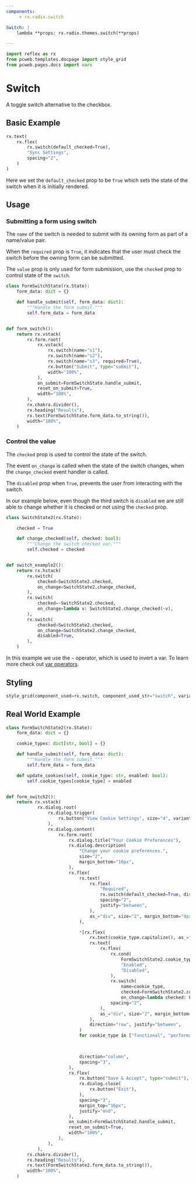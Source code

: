 ```yaml
---
components:
     - rx.radix.switch

Switch: |
    lambda **props: rx.radix.themes.switch(**props)

---
```


```python exec
import reflex as rx
from pcweb.templates.docpage import style_grid
from pcweb.pages.docs import vars
```

# Switch

A toggle switch alternative to the checkbox.

## Basic Example

```python demo
rx.text(
    rx.flex(
        rx.switch(default_checked=True),
        "Sync Settings",
        spacing="2",
    )
)

```

Here we set the `default_checked` prop to be `True` which sets the state of the switch when it is initially rendered.

## Usage

### Submitting a form using switch

The `name` of the switch is needed to submit with its owning form as part of a name/value pair.

When the `required` prop is `True`, it indicates that the user must check the switch before the owning form can be submitted.

The `value` prop is only used for form submission, use the `checked` prop to control state of the `switch`.

```python demo exec
class FormSwitchState(rx.State):
    form_data: dict = {}

    def handle_submit(self, form_data: dict):
        """Handle the form submit."""
        self.form_data = form_data


def form_switch():
    return rx.vstack(
        rx.form.root(
            rx.vstack(
                rx.switch(name="s1"),
                rx.switch(name="s2"),
                rx.switch(name="s3", required=True),
                rx.button("Submit", type="submit"),
                width="100%",
            ),
            on_submit=FormSwitchState.handle_submit,
            reset_on_submit=True,
            width="100%",
        ),
        rx.chakra.divider(),
        rx.heading("Results"),
        rx.text(FormSwitchState.form_data.to_string()),
        width="100%",
    )
```

### Control the value

The `checked` prop is used to control the state of the switch.

The event `on_change` is called when the state of the switch changes, when the `change_checked` event handler is called.

The `disabled` prop when `True`, prevents the user from interacting with the switch.

In our example below, even though the third switch is `disabled` we are still able to change whether it is checked or not using the `checked` prop.

```python demo exec
class SwitchState2(rx.State):

    checked = True

    def change_checked(self, checked: bool):
        """Change the switch checked var."""
        self.checked = checked


def switch_example2():
    return rx.hstack(
        rx.switch(
            checked=SwitchState2.checked,
            on_change=SwitchState2.change_checked,
        ),
        rx.switch(
            checked=~SwitchState2.checked,
            on_change=lambda v: SwitchState2.change_checked(~v),
        ),
        rx.switch(
            checked=SwitchState2.checked,
            on_change=SwitchState2.change_checked,
            disabled=True,
        ),
    )
```

In this example we use the `~` operator, which is used to invert a var. To learn more check out [var operators]({vars.var_operations.path}).

## Styling

```python eval
style_grid(component_used=rx.switch, component_used_str="switch", variants=["classic", "surface", "soft"], disabled=True, default_checked=True)
```

## Real World Example

```python demo exec
class FormSwitchState2(rx.State):
    form_data: dict = {}

    cookie_types: dict[str, bool] = {}

    def handle_submit(self, form_data: dict):
        """Handle the form submit."""
        self.form_data = form_data

    def update_cookies(self, cookie_type: str, enabled: bool):
        self.cookie_types[cookie_type] = enabled


def form_switch2():
    return rx.vstack(
            rx.dialog.root(
                rx.dialog.trigger(
                    rx.button("View Cookie Settings", size="4", variant="outline")
                ),
                rx.dialog.content(
                    rx.form.root(
                        rx.dialog.title("Your Cookie Preferences"),
                        rx.dialog.description(
                            "Change your cookie preferences.",
                            size="2",
                            margin_bottom="16px",
                        ),
                        rx.flex(
                            rx.text(
                                rx.flex(
                                    "Required",
                                    rx.switch(default_checked=True, disabled=True, name="required"),
                                    spacing="2",
                                    justify="between",
                                ),
                                as_="div", size="2", margin_bottom="4px", weight="bold",
                            ),

                            *[rx.flex(
                                rx.text(cookie_type.capitalize(), as_="div", size="2", margin_bottom="4px", weight="bold"),
                                rx.text(
                                    rx.flex(
                                        rx.cond(
                                            FormSwitchState2.cookie_types[cookie_type],
                                            "Enabled",
                                            "Disabled",
                                        ),
                                        rx.switch(
                                            name=cookie_type, 
                                            checked=FormSwitchState2.cookie_types[cookie_type], 
                                            on_change=lambda checked: FormSwitchState2.update_cookies(cookie_type, checked)),
                                        spacing="2",
                                    ),
                                    as_="div", size="2", margin_bottom="4px", weight="bold",
                                ),
                                direction="row", justify="between",
                            )
                            for cookie_type in ["functional", "performance", "analytics", "advertisement", "others"]],


                            
                            direction="column",
                            spacing="3",
                        ),
                        rx.flex(
                            rx.button("Save & Accept", type="submit"),
                            rx.dialog.close(
                                rx.button("Exit"),
                            ),
                            spacing="3",
                            margin_top="16px",
                            justify="end",
                        ),
                        on_submit=FormSwitchState2.handle_submit,
                        reset_on_submit=True,
                        width="100%",
                    ),
                ),
            ),
        rx.chakra.divider(),
        rx.heading("Results"),
        rx.text(FormSwitchState2.form_data.to_string()),
        width="100%",
    )
```
